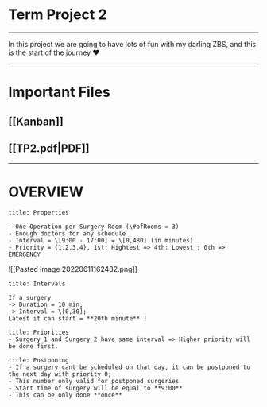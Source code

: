 # Term Project 2
---

In this project we are going to have lots of fun with my darling ZBS, and this is the start of the journey ❤

---
# Important Files
## [[Kanban]]
## [[TP2.pdf|PDF]]

---

# OVERVIEW
```ad-abstract
title: Properties

- One Operation per Surgery Room (\#ofRooms = 3)
- Enough doctors for any schedule
- Interval = \[9:00 - 17:00] = \[0,480] (in minutes)
- Priority = {1,2,3,4}, 1st: Hightest => 4th: Lowest ; 0th => EMERGENCY

```


![[Pasted image 20220611162432.png]]
```ad-example
title: Intervals

If a surgery
-> Duration = 10 min;
-> Interval = \[0,30];
Latest it can start = **20th minute** !
```
```ad-example
title: Priorities
- Surgery_1 and Surgery_2 have same interval => Higher priority will be done first.
```
```ad-example
title: Postponing
- If a surgery cant be scheduled on that day, it can be postponed to the next day with priority 0;
- This number only valid for postponed surgeries
- Start time of surgery will be equal to **9:00**
- This can be only done **once**
```

